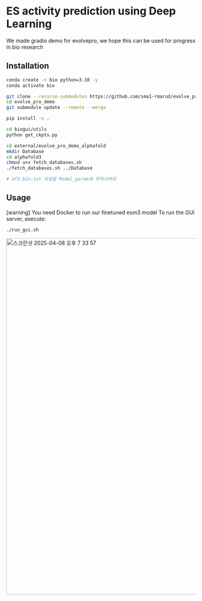 # ES activity prediction using Deep Learning

We made gradio demo for evolvepro, we hope this can be used for progress in bio research

## Installation

```bash
conda create -n bio python=3.10 -y
conda activate bio

git clone --recurse-submodules https://github.com/sma1-rmarud/evolve_pro_demo.git
cd evolve_pro_demo
git submodule update --remote --merge

pip install -e .

cd biogui/utils
python get_ckpts.py

cd external/evolve_pro_demo_alphafold
mkdir Database
cd alphafold3
chmod u+x fetch_databases.sh
./fetch_databases.sh ../Database

# af3.bin.zst 파일을 Model_param에 위치시켜야 

```

## Usage
[warning] You need Docker to run our finetuned esm3 model
To run the GUI server, execute: 
```bash
./run_gui.sh
```

<img width="946" alt="스크린샷 2025-04-08 오후 7 33 57" src="https://github.com/user-attachments/assets/fc69f343-ea4b-4a14-aa87-ae6f42277d76" />
